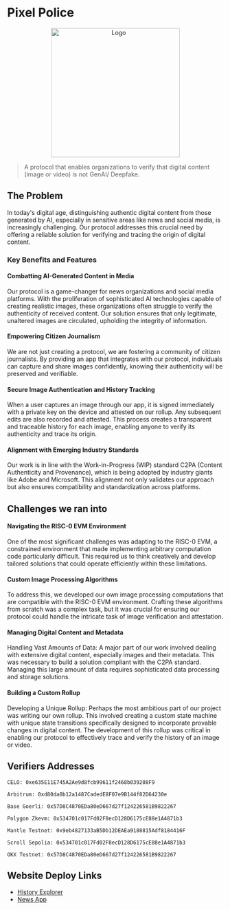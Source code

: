 # Pixel Police

<div align="center">
    <img src="https://github.com/nlok5923/attestation-rollup/assets/76112446/c4830889-b977-48c7-99c7-c14cf6a2307c" alt="Logo" height="300">
</div>

> A protocol that enables organizations to verify that digital content (image or video) is not GenAI/ Deepfake.

## The Problem
In today's digital age, distinguishing authentic digital content from those generated by AI, especially in sensitive areas like news and social media, is increasingly challenging. Our protocol addresses this crucial need by offering a reliable solution for verifying and tracing the origin of digital content.

### Key Benefits and Features
#### Combatting AI-Generated Content in Media
Our protocol is a game-changer for news organizations and social media platforms. With the proliferation of sophisticated AI technologies capable of creating realistic images, these organizations often struggle to verify the authenticity of received content. Our solution ensures that only legitimate, unaltered images are circulated, upholding the integrity of information.

#### Empowering Citizen Journalism
We are not just creating a protocol, we are fostering a community of citizen journalists. By providing an app that integrates with our protocol, individuals can capture and share images confidently, knowing their authenticity will be preserved and verifiable.

#### Secure Image Authentication and History Tracking
When a user captures an image through our app, it is signed immediately with a private key on the device and attested on our rollup. Any subsequent edits are also recorded and attested. This process creates a transparent and traceable history for each image, enabling anyone to verify its authenticity and trace its origin.

#### Alignment with Emerging Industry Standards
Our work is in line with the Work-in-Progress (WIP) standard C2PA (Content Authenticity and Provenance), which is being adopted by industry giants like Adobe and Microsoft. This alignment not only validates our approach but also ensures compatibility and standardization across platforms.

## Challenges we ran into
#### Navigating the RISC-0 EVM Environment
One of the most significant challenges was adapting to the RISC-0 EVM, a constrained environment that made implementing arbitrary computation code particularly difficult. This required us to think creatively and develop tailored solutions that could operate efficiently within these limitations.

#### Custom Image Processing Algorithms
To address this, we developed our own image processing computations that are compatible with the RISC-0 EVM environment. Crafting these algorithms from scratch was a complex task, but it was crucial for ensuring our protocol could handle the intricate task of image verification and attestation.

#### Managing Digital Content and Metadata
Handling Vast Amounts of Data: A major part of our work involved dealing with extensive digital content, especially images and their metadata. This was necessary to build a solution compliant with the C2PA standard. Managing this large amount of data requires sophisticated data processing and storage solutions.

#### Building a Custom Rollup
Developing a Unique Rollup: Perhaps the most ambitious part of our project was writing our own rollup. This involved creating a custom state machine with unique state transitions specifically designed to incorporate provable changes in digital content. The development of this rollup was critical in enabling our protocol to effectively trace and verify the history of an image or video.

## Verifiers Addresses
```
CELO: 0xe635E11E745A2Ae9d8fcb99611f2468b039208F9

Arbitrum: 0xd80da0b12a1487CadedE8F07e9B144f82D64230e

Base Goerli: 0x57D8C4870EDa80eD667d27f124226581B9822267

Polygon Zkevm: 0x534701c017Fd02F8ecD128D6175cE88e1A4871b3

Mantle Testnet: 0x9eb4827133aB5Db12DEAEa9188815Adf8184416F

Scroll Sepolia: 0x534701c017Fd02F8ecD128D6175cE88e1A4871b3

OKX Testnet: 0x57D8C4870EDa80eD667d27f124226581B9822267

```
## Website Deploy Links
- [History Explorer](https://pixel-police-history-explorer.vercel.app/)
- [News App](https://pixel-police-news-app.vercel.app/)
